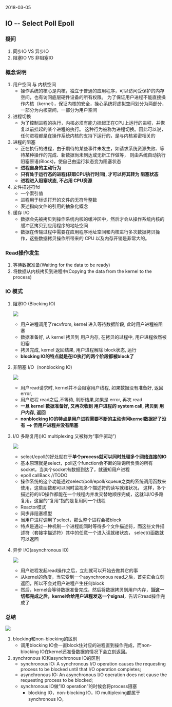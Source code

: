 2018-03-05

## IO -- Select Poll Epoll 

### 疑问
1. 同步IO VS 异步IO
2. 阻塞IO VS 非阻塞IO

### 概念说明
1. 用户空间 与 内核空间
    - 操作系统的核心是内核，独立于普通的应用程序，可以访问受保护的内存空间，也有访问底层硬件设备的所有权限。
    为了保证用户进程不能直接操作内核（kernel），保证内核的安全，操心系统将虚拟空间划分为两部分，一部分为内核空间，一部分为用户空间
2. 进程切换
    - 为了控制进程的执行，内核必须有能力挂起正在CPU上运行的进程，并恢复以前挂起的某个进程的执行。
    这种行为被称为进程切换。因此可以说，任何进程都是在操作系统内核的支持下运行的，是与内核紧密相关的
3. 进程的阻塞
    - 正在执行的进程，由于期待的某些事件未发生，如请求系统资源失败、等待某种操作的完成、新数据尚未到达或无新工作做等，
    则由系统自动执行阻塞原语(Block)，使自己由运行状态变为阻塞状态
    - **进程自身的主动行为**
    - **只有处于运行态的进程(获取CPU执行时间), 才可以将其转为 阻塞状态**
    - **进程进入阻塞状态, 不占用 CPU资源**
4. 文件描述符fd
    - 一个索引值
    - 进程用于标识打开的文件的无符号整数
    - 表述指向文件的引用的抽象化概念
5. 缓存 I/O
    - 数据会先被拷贝到操作系统内核的缓冲区中，然后才会从操作系统内核的缓冲区拷贝到应用程序的地址空间
    - 数据在传输过程中需要在应用程序地址空间和内核进行多次数据拷贝操作，这些数据拷贝操作所带来的 CPU 以及内存开销是非常大的。

### Read操作发生
1. 等待数据准备(Waiting for the data to be ready)
2. 将数据从内核拷贝到进程中(Copying the data from the kernel to the process)

### IO 模式
1. 阻塞IO (Blocking IO)

    ![](https://github.com/t734070824/tq.java/blob/master/tq.java.linux/src/main/java/_io/1.jpg?raw=true)

    - 用户进程调用了recvfrom, kernel 进入等待数据阶段, 此时用户进程被阻塞
    - 数据准备好, 从 kernel 拷贝到 用户内存, 在拷贝的过程中, 用户进程依然被阻塞
    - 拷贝完成, kernel 返回结果, 用户进程解除 block状态, 运行
    - **blocking IO的特点就是在IO执行的两个阶段都被block了**

2. 非阻塞 I/O（nonblocking IO）

    ![](https://github.com/t734070824/tq.java/blob/master/tq.java.linux/src/main/java/_io/2.jpg?raw=true)
    
    - 用户read请求时, kernel并不会阻塞用户线程, 如果数据没有准备好, 返回 error, 
    - 用户进程 read之后,不等待, 判断结果,如果是 error, 再次 read
    - **一旦 kernel 数据准备好, 又再次收到 用户进程的 system call, 拷贝到 用户内存, 返回**
    - **nonblocking IO的特点是用户进程需要不断的主动询问kernel数据好了没有 --> 但用户进程并没有阻塞**
    
3. I/O 多路复用()IO multiplexing 又被称为“事件驱动”)

    ![](https://github.com/t734070824/tq.java/blob/master/tq.java.linux/src/main/java/_io/3.jpg?raw=true)

    - select/epoll的好处就在于**单个process就可以同时处理多个网络连接的IO**
    - 基本原理就是select，poll这个function会不断的轮询所负责的所有socket，当某个socket有数据到达了，就通知用户进程
    - epoll callBack //TODO
    - 操作系统的这个功能通过select/poll/epoll/kqueue之类的系统调用函数来使用，这些函数都可以同时监视多个描述符的读写就绪状况，
      这样，多个描述符的I/O操作都能在一个线程内并发交替地顺序完成，这就叫I/O多路复用，这里的“复用”指的是复用同一个线程
    - Reactor模式
    - 同步非阻塞模型
    - 当用户进程调用了select，那么整个进程会被block
    - 特点是通过一种机制一个进程能同时等待多个文件描述符，而这些文件描述符（套接字描述符）其中的任意一个进入读就绪状态，
        select()函数就可以返回
    
4. 异步 I/O(asynchronous IO)

    ![](https://github.com/t734070824/tq.java/blob/master/tq.java.linux/src/main/java/_io/4.jpg?raw=true)

    - 用户进程发起read操作之后，立刻就可以开始去做其它的事
    - 从kernel的角度，当它受到一个asynchronous read之后，首先它会立刻返回，所以不会对用户进程产生任何block
    - 然后，kernel会等待数据准备完成，然后将数据拷贝到用户内存，**当这一切都完成之后，kernel会给用户进程发送一个signal**，告诉它read操作完成了


### 总结

   ![](https://github.com/t734070824/tq.java/blob/master/tq.java.linux/src/main/java/_io/5.jpg?raw=true)

1. blocking和non-blocking的区别
    - 调用blocking IO会一直block住对应的进程直到操作完成，而non-blocking IO在kernel还准备数据的情况下会立刻返回。
2. synchronous IO和asynchronous IO的区别
    - synchronous IO:  A synchronous I/O operation causes the requesting process to be blocked until that I/O operation completes;
    - asynchronous IO: An asynchronous I/O operation does not cause the requesting process to be blocked;
    - synchronous IO做”IO operation”的时候会将process阻塞
        - blocking IO，non-blocking IO，IO multiplexing都属于synchronous IO。
    

   